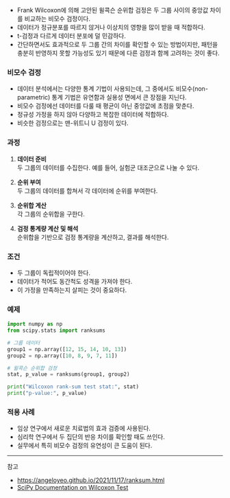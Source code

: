 
- Frank Wilcoxon에 의해 고안된 윌콕슨 순위합 검정은 두 그룹 사이의 중앙값 차이를 비교하는 비모수 검정이다.
- 데이터가 정규분포를 따르지 않거나 이상치의 영향을 많이 받을 때 적합하다.
- t-검정과 다르게 데이터 분포에 덜 민감하다.
- 간단하면서도 효과적으로 두 그룹 간의 차이를 확인할 수 있는 방법이지만, 패턴을 충분히 반영하지 못할 가능성도 있기 때문에 다른 검정과 함께 고려하는 것이 좋다.

### 비모수 검정

- 데이터 분석에서는 다양한 통계 기법이 사용되는데, 그 중에서도 비모수(non-parametric) 통계 기법은 유연함과 실용성 면에서 큰 장점을 지닌다.
- 비모수 검정에선 데이터를 다룰 때 평균이 아닌 중앙값에 초점을 맞춘다.
- 정규성 가정을 하지 않아 다양하고 복잡한 데이터에 적합하다.
- 비슷한 검정으로는 맨-위트니 U 검정이 있다.

### 과정

1. **데이터 준비**  
   두 그룹의 데이터를 수집한다. 예를 들어, 실험군 대조군으로 나눌 수 있다.

2. **순위 부여**  
   두 그룹의 데이터를 합쳐서 각 데이터에 순위를 부여한다.

3. **순위합 계산**  
   각 그룹의 순위합을 구한다.

4. **검정 통계량 계산 및 해석**  
   순위합을 기반으로 검정 통계량을 계산하고, 결과를 해석한다.

### 조건

- 두 그룹이 독립적이어야 한다.
- 데이터가 적어도 동간척도 성격을 가져야 한다.
- 이 가정을 만족하는지 살피는 것이 중요하다.

### 예제

```python
import numpy as np
from scipy.stats import ranksums

# 그룹 데이터
group1 = np.array([12, 15, 14, 10, 13])
group2 = np.array([10, 8, 9, 7, 11])

# 윌콕슨 순위합 검정
stat, p_value = ranksums(group1, group2)

print("Wilcoxon rank-sum test stat:", stat)
print("p-value:", p_value)
```

### 적용 사례

- 임상 연구에서 새로운 치료법의 효과 검증에 사용된다.
- 심리학 연구에서 두 집단의 반응 차이를 확인할 때도 쓰인다.
- 실무에서 특히 비모수 검정의 유연성이 큰 도움이 된다.

---
참고

- <https://angeloyeo.github.io/2021/11/17/ranksum.html>
- [SciPy Documentation on Wilcoxon Test](https://docs.scipy.org/doc/scipy/reference/generated/scipy.stats.ranksums.html)
